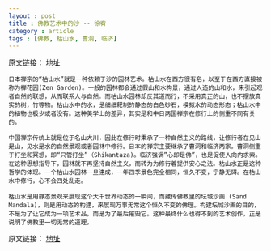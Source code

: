 ```yaml
---
layout : post
title : 佛教艺术中的沙 -- 徐宥
category : article
tags : [佛教, 枯山水, 曹洞, 临济]
---
```


原文链接： [地址](http://blog.youxu.info/2012/10/24/sands-in-buddhism/)

	日本禅宗的“枯山水”就是一种依赖于沙的园林艺术。枯山水在西方很有名，以至于在西方直接被称为禅花园(Zen Garden)。一般的园林都会通过假山和水构景，通过人造的山和水，来引起观者自然的联想，从而联系人与自然。而枯山水园林却反其道而行，不采用真正的山，也不摆放真实的树，竹等物。枯山水中的水，是细细耙制的静态的白色砂石，模拟水的动态形态；枯山水中的植物也极少或者没有。这种美学上的差异，其实是和中日两国禅宗在修行上的侧重不同有关的。

	中国禅宗传统上就是位于名山大川，因此在修行时秉承了一种自然主义的路线，让修行者在见山是山，见水是水的自然景观或者园林中修行。日本的禅宗主要继承了曹洞和临济两家。曹洞侧重于打坐和冥想，即“只管打坐”（Shikantaza)。临济强调”心即是佛”，也是促使人向内求索。在这种思想指导下，园林就不再坚持自然主义，而转为为修行着提供安心之法。枯山水正是这种哲学的体现。一个枯山水园林一旦建成，一年四季景色完全相同，恒久不变，宁静无碍。在枯山水中修行，心不会四处乱走。

	枯山水是用静态景观来展现这个大千世界动态的一瞬间，而藏传佛教里的坛城沙画 (Sand Mandala)，则是用动态的构建，来展现万事无常这个恒久不变的佛理。构建坛城沙画的目的，不是为了让它成为一项艺术品，而是为了最后摧毁它。这种最终什么也得不到的艺术创作，正是说明了佛教里一切无常的道理。


原文链接： [地址](http://blog.youxu.info/2012/10/24/sands-in-buddhism/)